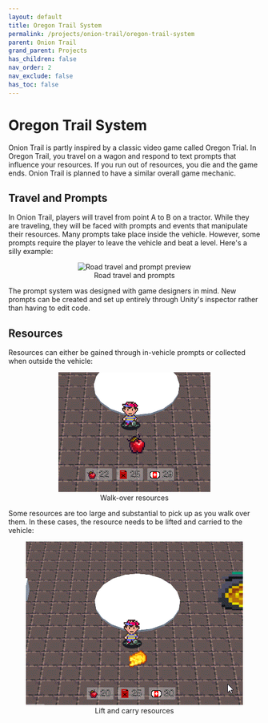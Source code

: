 ```yaml
---
layout: default
title: Oregon Trail System
permalink: /projects/onion-trail/oregon-trail-system
parent: Onion Trail
grand_parent: Projects
has_children: false
nav_order: 2
nav_exclude: false
has_toc: false
---
```


# Oregon Trail System

Onion Trail is partly inspired by a classic video game called Oregon Trial. In Oregon Trail, you travel on a wagon and respond to text prompts that influence your resources. If you run out of resources, you die and the game ends. Onion Trail is planned to have a similar overall game mechanic.

## Travel and Prompts

In Onion Trail, players will travel from point A to B on a tractor. While they are traveling, they will be faced with prompts and events that manipulate their resources. Many prompts take place inside the vehicle. However, some prompts require the player to leave the vehicle and beat a level. Here's a silly example:

<p align="center">
<img src="/assets/images/onion-trail/oregon-trail-system/basic-prompts.gif" alt="Road travel and prompt preview" />
<br>
Road travel and prompts
</p>

The prompt system was designed with game designers in mind. New prompts can be created and set up entirely through Unity's inspector rather than having to edit code.

## Resources

Resources can either be gained through in-vehicle prompts or collected when outside the vehicle:

<p align="center">
<img src="/assets/images/onion-trail/oregon-trail-system/resources-1.gif" alt="walk over resources preview" />
<br>
Walk-over resources
</p>

Some resources are too large and substantial to pick up as you walk over them. In these cases, the resource needs to be lifted and carried to the vehicle:

<p align="center">
<img src="/assets/images/onion-trail/oregon-trail-system/resources-2.gif" alt="lift and carry resources preview" />
<br>
Lift and carry resources
</p>
